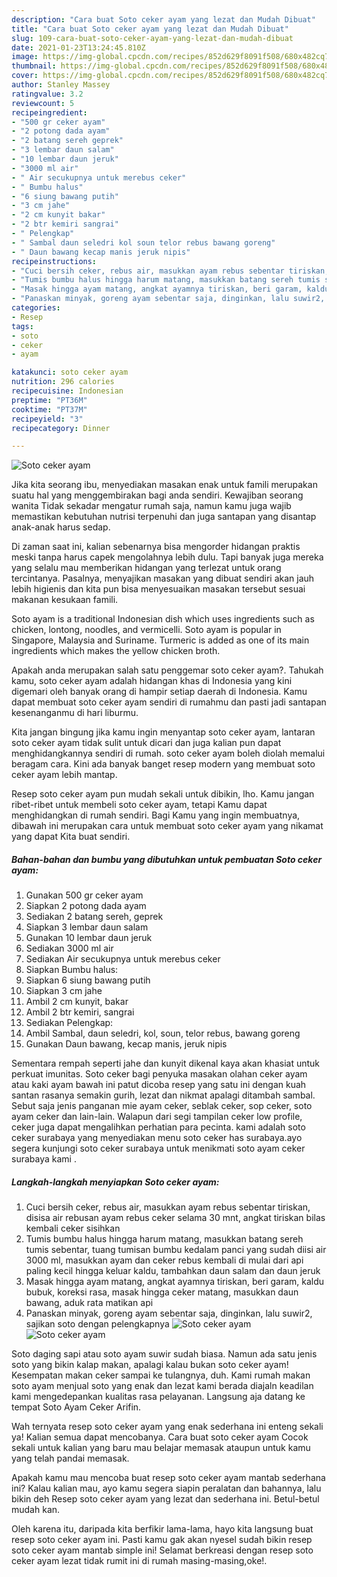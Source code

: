```yaml
---
description: "Cara buat Soto ceker ayam yang lezat dan Mudah Dibuat"
title: "Cara buat Soto ceker ayam yang lezat dan Mudah Dibuat"
slug: 109-cara-buat-soto-ceker-ayam-yang-lezat-dan-mudah-dibuat
date: 2021-01-23T13:24:45.810Z
image: https://img-global.cpcdn.com/recipes/852d629f8091f508/680x482cq70/soto-ceker-ayam-foto-resep-utama.jpg
thumbnail: https://img-global.cpcdn.com/recipes/852d629f8091f508/680x482cq70/soto-ceker-ayam-foto-resep-utama.jpg
cover: https://img-global.cpcdn.com/recipes/852d629f8091f508/680x482cq70/soto-ceker-ayam-foto-resep-utama.jpg
author: Stanley Massey
ratingvalue: 3.2
reviewcount: 5
recipeingredient:
- "500 gr ceker ayam"
- "2 potong dada ayam"
- "2 batang sereh geprek"
- "3 lembar daun salam"
- "10 lembar daun jeruk"
- "3000 ml air"
- " Air secukupnya untuk merebus ceker"
- " Bumbu halus"
- "6 siung bawang putih"
- "3 cm jahe"
- "2 cm kunyit bakar"
- "2 btr kemiri sangrai"
- " Pelengkap"
- " Sambal daun seledri kol soun telor rebus bawang goreng"
- " Daun bawang kecap manis jeruk nipis"
recipeinstructions:
- "Cuci bersih ceker, rebus air, masukkan ayam rebus sebentar tiriskan, disisa air rebusan ayam rebus ceker selama 30 mnt, angkat tiriskan bilas kembali ceker sisihkan"
- "Tumis bumbu halus hingga harum matang, masukkan batang sereh tumis sebentar, tuang tumisan bumbu kedalam panci yang sudah diisi air 3000 ml, masukkan ayam dan ceker rebus kembali di mulai dari api paling kecil hingga keluar kaldu, tambahkan daun salam dan daun jeruk"
- "Masak hingga ayam matang, angkat ayamnya tiriskan, beri garam, kaldu bubuk, koreksi rasa, masak hingga ceker matang, masukkan daun bawang, aduk rata matikan api"
- "Panaskan minyak, goreng ayam sebentar saja, dinginkan, lalu suwir2, sajikan soto dengan pelengkapnya"
categories:
- Resep
tags:
- soto
- ceker
- ayam

katakunci: soto ceker ayam 
nutrition: 296 calories
recipecuisine: Indonesian
preptime: "PT36M"
cooktime: "PT37M"
recipeyield: "3"
recipecategory: Dinner

---
```



![Soto ceker ayam](https://img-global.cpcdn.com/recipes/852d629f8091f508/680x482cq70/soto-ceker-ayam-foto-resep-utama.jpg)

Jika kita seorang ibu, menyediakan masakan enak untuk famili merupakan suatu hal yang menggembirakan bagi anda sendiri. Kewajiban seorang  wanita Tidak sekadar mengatur rumah saja, namun kamu juga wajib memastikan kebutuhan nutrisi terpenuhi dan juga santapan yang disantap anak-anak harus sedap.

Di zaman  saat ini, kalian sebenarnya bisa mengorder hidangan praktis meski tanpa harus capek mengolahnya lebih dulu. Tapi banyak juga mereka yang selalu mau memberikan hidangan yang terlezat untuk orang tercintanya. Pasalnya, menyajikan masakan yang dibuat sendiri akan jauh lebih higienis dan kita pun bisa menyesuaikan masakan tersebut sesuai makanan kesukaan famili. 

Soto ayam is a traditional Indonesian dish which uses ingredients such as chicken, lontong, noodles, and vermicelli. Soto ayam is popular in Singapore, Malaysia and Suriname. Turmeric is added as one of its main ingredients which makes the yellow chicken broth.

Apakah anda merupakan salah satu penggemar soto ceker ayam?. Tahukah kamu, soto ceker ayam adalah hidangan khas di Indonesia yang kini digemari oleh banyak orang di hampir setiap daerah di Indonesia. Kamu dapat membuat soto ceker ayam sendiri di rumahmu dan pasti jadi santapan kesenanganmu di hari liburmu.

Kita jangan bingung jika kamu ingin menyantap soto ceker ayam, lantaran soto ceker ayam tidak sulit untuk dicari dan juga kalian pun dapat menghidangkannya sendiri di rumah. soto ceker ayam boleh diolah memalui beragam cara. Kini ada banyak banget resep modern yang membuat soto ceker ayam lebih mantap.

Resep soto ceker ayam pun mudah sekali untuk dibikin, lho. Kamu jangan ribet-ribet untuk membeli soto ceker ayam, tetapi Kamu dapat menghidangkan di rumah sendiri. Bagi Kamu yang ingin membuatnya, dibawah ini merupakan cara untuk membuat soto ceker ayam yang nikamat yang dapat Kita buat sendiri.

<!--inarticleads1-->

##### Bahan-bahan dan bumbu yang dibutuhkan untuk pembuatan Soto ceker ayam:

1. Gunakan 500 gr ceker ayam
1. Siapkan 2 potong dada ayam
1. Sediakan 2 batang sereh, geprek
1. Siapkan 3 lembar daun salam
1. Gunakan 10 lembar daun jeruk
1. Sediakan 3000 ml air
1. Sediakan  Air secukupnya untuk merebus ceker
1. Siapkan  Bumbu halus:
1. Siapkan 6 siung bawang putih
1. Siapkan 3 cm jahe
1. Ambil 2 cm kunyit, bakar
1. Ambil 2 btr kemiri, sangrai
1. Sediakan  Pelengkap:
1. Ambil  Sambal, daun seledri, kol, soun, telor rebus, bawang goreng
1. Gunakan  Daun bawang, kecap manis, jeruk nipis


Sementara rempah seperti jahe dan kunyit dikenal kaya akan khasiat untuk perkuat imunitas. Soto ceker bagi penyuka masakan olahan ceker ayam atau kaki ayam bawah ini patut dicoba resep yang satu ini dengan kuah santan rasanya semakin gurih, lezat dan nikmat apalagi ditambah sambal. Sebut saja jenis panganan mie ayam ceker, seblak ceker, sop ceker, soto ayam ceker dan lain-lain. Walapun dari segi tampilan ceker low profile, ceker juga dapat mengalihkan perhatian para pecinta. kami adalah soto ceker surabaya yang menyediakan menu soto ceker has surabaya.ayo segera kunjungi soto ceker surabaya untuk menikmati soto ayam ceker surabaya kami . 

<!--inarticleads2-->

##### Langkah-langkah menyiapkan Soto ceker ayam:

1. Cuci bersih ceker, rebus air, masukkan ayam rebus sebentar tiriskan, disisa air rebusan ayam rebus ceker selama 30 mnt, angkat tiriskan bilas kembali ceker sisihkan
1. Tumis bumbu halus hingga harum matang, masukkan batang sereh tumis sebentar, tuang tumisan bumbu kedalam panci yang sudah diisi air 3000 ml, masukkan ayam dan ceker rebus kembali di mulai dari api paling kecil hingga keluar kaldu, tambahkan daun salam dan daun jeruk
1. Masak hingga ayam matang, angkat ayamnya tiriskan, beri garam, kaldu bubuk, koreksi rasa, masak hingga ceker matang, masukkan daun bawang, aduk rata matikan api
1. Panaskan minyak, goreng ayam sebentar saja, dinginkan, lalu suwir2, sajikan soto dengan pelengkapnya
<img src="//assets-global.cpcdn.com/assets/icons/button_play-2c75c40dde080a61004c1f40b05d8f140eaff45d7e9e6481dc71c63d2e7c4909.png" alt="Soto ceker ayam"><img src="//assets-global.cpcdn.com/assets/icons/button_play-2c75c40dde080a61004c1f40b05d8f140eaff45d7e9e6481dc71c63d2e7c4909.png" alt="Soto ceker ayam">

Soto daging sapi atau soto ayam suwir sudah biasa. Namun ada satu jenis soto yang bikin kalap makan, apalagi kalau bukan soto ceker ayam! Kesempatan makan ceker sampai ke tulangnya, duh. Kami rumah makan soto ayam menjual soto yang enak dan lezat kami berada diajaln keadilan kami mengedepankan kualitas rasa pelayanan. Langsung aja datang ke tempat Soto Ayam Ceker Arifin. 

Wah ternyata resep soto ceker ayam yang enak sederhana ini enteng sekali ya! Kalian semua dapat mencobanya. Cara buat soto ceker ayam Cocok sekali untuk kalian yang baru mau belajar memasak ataupun untuk kamu yang telah pandai memasak.

Apakah kamu mau mencoba buat resep soto ceker ayam mantab sederhana ini? Kalau kalian mau, ayo kamu segera siapin peralatan dan bahannya, lalu bikin deh Resep soto ceker ayam yang lezat dan sederhana ini. Betul-betul mudah kan. 

Oleh karena itu, daripada kita berfikir lama-lama, hayo kita langsung buat resep soto ceker ayam ini. Pasti kamu gak akan nyesel sudah bikin resep soto ceker ayam mantab simple ini! Selamat berkreasi dengan resep soto ceker ayam lezat tidak rumit ini di rumah masing-masing,oke!.

